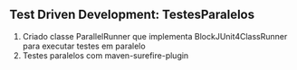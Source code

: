 ## Test Driven Development: TestesParalelos

1. Criado classe ParallelRunner que implementa BlockJUnit4ClassRunner para executar testes em paralelo
2. Testes paralelos com maven-surefire-plugin